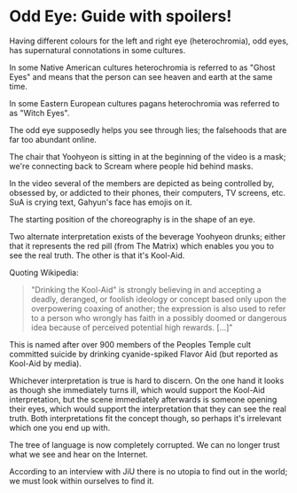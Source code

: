 # Odd Eye: Guide with spoilers!

Having different colours for the left and right eye (heterochromia),
odd eyes, has supernatural connotations in some cultures.

In some Native American cultures heterochromia is referred to as
"Ghost Eyes" and means that the person can see heaven and earth
at the same time.

In some Eastern European cultures pagans heterochromia was referred to
as "Witch Eyes".

The odd eye supposedly helps you see through lies;
the falsehoods that are far too abundant online.

The chair that Yoohyeon is sitting in at the beginning of the video is
a mask; we're connecting back to Scream where people hid behind masks.

In the video several of the members are depicted as being controlled by,
obsessed by, or addicted to their phones, their computers, TV screens, etc.
SuA is crying text, Gahyun's face has emojis on it.

The starting position of the choreography is in the shape of an eye.

Two alternate interpretation exists of the beverage Yoohyeon drunks;
either that it represents the red pill (from The Matrix) which enables you
you to see the real truth. The other is that it's Kool-Aid.

Quoting Wikipedia:

>"Drinking the Kool-Aid" is strongly believing in and accepting a deadly, deranged, or foolish ideology or concept based only upon the overpowering coaxing of another; the expression is also used to refer to a person who wrongly has faith in a possibly doomed or dangerous idea because of perceived potential high rewards. [...]"

This is named after over 900 members of the Peoples Temple cult
committed suicide by drinking cyanide-spiked Flavor Aid (but reported
as Kool-Aid by media).

Whichever interpretation is true is hard to discern. On the one hand it
looks as though she immediately turns ill, which would support the Kool-Aid
interpretation, but the scene immediately afterwards is someone opening their
eyes, which would support the interpretation that they can see the real truth.
Both interpretations fit the concept though, so perhaps it's irrelevant
which one you end up with.

The tree of language is now completely corrupted.
We can no longer trust what we see and hear on the Internet.

According to an interview with JiU there is no utopia to find out in the world;
we must look within ourselves to find it.
